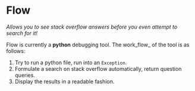# Flow

_Allows you to see stack overflow answers before you even attempt to search for it!_

Flow is currently a **python** debugging tool. The work_flow_ of the tool is as follows:

1. Try to run a python file, run into an `Exception`.
2. Formulate a search on stack overflow automatically, return question queries.
3. Display the results in a readable fashion.

